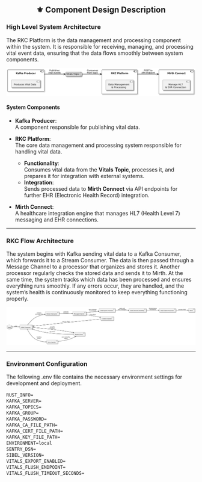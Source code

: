 <div align="center">
<h2>⚜️ Component Design Description</h2>
</div>

### **High Level System Architecture**

The RKC Platform is the data management and processing component within the system. It is responsible for receiving, managing, and processing vital event data, ensuring that the data flows smoothly between system components.

![alt text](Diagrams/Images/RKC_architecture.png)

#### **System Components**

- **Kafka Producer**:  
  A component responsible for publishing vital data.

- **RKC Platform**:  
  The core data management and processing system responsible for handling vital data.  
  - **Functionality**:  
    Consumes vital data from the **Vitals Topic**, processes it, and prepares it for integration with external systems.  
  - **Integration**:  
    Sends processed data to **Mirth Connect** via API endpoints for further EHR (Electronic Health Record) integration.

- **Mirth Connect**:  
  A healthcare integration engine that manages HL7 (Health Level 7) messaging and EHR connections.
---

### **RKC Flow Architecture**

The system begins with Kafka sending vital data to a Kafka Consumer, which forwards it to a Stream Consumer. The data is then passed through a Message Channel to a processor that organizes and stores it. Another processor regularly checks the stored data and sends it to Mirth. At the same time, the system tracks which data has been processed and ensures everything runs smoothly. If any errors occur, they are handled, and the system’s health is continuously monitored to keep everything functioning properly.

![RKC Flow Architecture](<Diagrams/Images/RKC_flow.png>)

---

### **Environment Configuration**

The following .env file contains the necessary environment settings for development and deployment.
```
RUST_INFO=
KAFKA_SERVER=
KAFKA_TOPICS=
KAFKA_GROUP=
KAFKA_PASSWORD=
KAFKA_CA_FILE_PATH=
KAFKA_CERT_FILE_PATH=
KAFKA_KEY_FILE_PATH=
ENVIRONMENT=local
SENTRY_DSN=
SIBEL_VERSION=
VITALS_EXPORT_ENABLED=
VITALS_FLUSH_ENDPOINT=
VITALS_FLUSH_TIMEOUT_SECONDS=
```